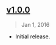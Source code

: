## [v1.0.0]
> Jan 1, 2016

- Initial release.

[v1.0.0]: https://github.com/rstacruz/simpler-debounce/tree/v1.0.0
